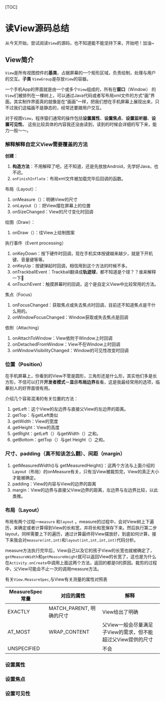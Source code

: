 

[TOC]

# 读View源码总结

从今天开始，尝试阅读`View`的源码，也不知道能不能坚持下来，开始吧！加油~

## View简介

`View`是所有视图控件的**基类**，占据屏幕的一个矩形区域，负责绘制，处理与用户的交互。**子类** `ViewGroup`是存放`View`的容器。

一个手机App的界面就是由一个或多个`View`组成的，所有在**窗口**（Window） 的`View`们被排列在一棵树上，可以通过Java代码或者写布局xml文件的方式“画”界面。其实制作界面真的就像是在“画画”一样，把我们想在手机屏幕上展现出来，只不过我们这幅画不是静态的，经常还要跟用户交互。

对于视图`View`，程序猿们通常的操作包括**设置属性**、**设置焦点**、**设置监听器**、**设置可见性**。 这些比较具体的内容我还没由读到，读到的时候会详细的写下来，能力一般～～。

### 解释解释自定义View需要覆盖的方法

**创建**：

1. **构造方法**：不用解释了吧，还不知道，还是先放放Android，先学好Java，也不迟。
2. `onFinishInflate`：布局xml文件被加载完毕后回调的函数。

布局（Layout）：

1. onMeasure（）：明确View的尺寸
2. onLayout（）：把View摆在屏幕上的位置
3. onSizeChanged：View的尺寸变化时回调

绘图（Draw）：

1. onDraw（）：往View上绘制图案

执行事件（Event processing）

1. onKeyDown：按下硬件时回调，现在手机实体按键越来越少，就是下开机键、音量键等等。
2. onKeyUp：按键弹起时回调，相信用到这个方法的时候不多。
3. onTrackballEvent：Trackball翻译成**轨迹球**，都不知道是个球？？谁来解释一下🍷
4. onTouchEvent：触摸屏幕时的回调，这个是自定义View中比较常用的方法。

焦点（Focus）

1. onFocusChanged：获取焦点或失去焦点时回调，目前还不知道焦点是干什么用的。
2. onWindowFocusChanged：Window获取或失去焦点是回调

依附（Attaching）

1. onAttachToWindow：View依附于Window上时回调
2. onDetachedFromWindow：View不在Window上时回调
3. onWindowVisibilityChanged：Window的可见性改变时回调

### 位置（Position）

在手机屏幕上，你看到的View不管是圆形，三角形还是什么形，其实他们多是长方形，不信可以打开**开发者模式－显示布局边界**看看，这是我最经常用的选项，临摹别人的好界面很有用。

介绍几个容易混淆的有关位置的方法：

1. getLeft：这个View的左边界与直接父View的左边界的距离。
2. getTop：与getLeft类似
3. getWidth：View的宽度
4. getHeight：View的高度
5. getRight：getLeft（）与getWidth（）之和。
6. getBottom：getTop（）与get Height（）之和。

### 尺寸、padding（真不知该怎么翻）、间距（margin）

1. getMeasuredWidth()与 getMeasuredHeight()：这两个方法与上面介绍的Layout（布局）的onMeasure有关，只有当View被裁剪完，View的真正大小才能被确定。
2. padding：View的内容与View的边界的距离
3. margin：View的边界与直接父View边界的距离，左边界与左边界比较，以此类推。

### 布局（Layout）

布局有两个过程—`measure` 和`layout` 。measure的过程中，会对View树上下遍历，来确定或者计算得到View的长和宽，并将长和宽保存下来。然后执行第二步layout，同样需要上下的遍历，通过计算最终将View摆放好，到底如何计算，接下来我会对`measure(int,int)`和`layout(int,int,int,int)`代码分析。

measure方法执行完毕后，View自己以及它的孩子View的长宽也就被确定了，`getMeasureWidth`和`getMeasureHeight`就可以返回View的长宽了，这也是为什么在`Activity.onCreate`中调用上面这两个方法，返回的都是0的原因。裁剪的过程中，父View可能会不止一次的调用measure方法。

有关`View.MeasureSpec`,与View有关测量的属性对照表

| MeasureSpec常量 | 对应的属性               | 解释                                   |
| ------------- | ------------------- | ------------------------------------ |
| EXACTLY       | MATCH_PARENT, 明确的尺寸 | View给出了明确                            |
| AT_MOST       | WRAP_CONTENT        | 父View一般会尽量满足子View的需求，但不能超过父View提供的尺寸 |
| UNSPECIFIED   |                     | 不会                                   |



### 设置属性

### 设置焦点

### 设置可见性